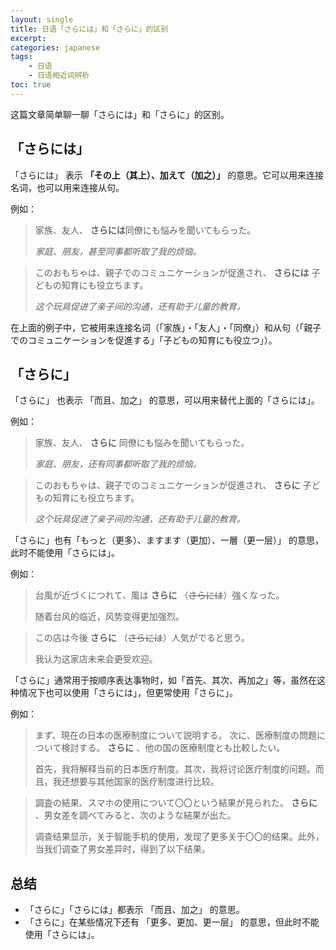 ```yaml
---
layout: single
title: 日语「さらには」和「さらに」的区别
excerpt: 
categories: japanese
tags:
    - 日语
    - 日语相近词辨析
toc: true
---
```


这篇文章简单聊一聊「さらには」和「さらに」的区别。

## 「さらには」

「さらには」 表示 **「その上<span class='more'>（其上）</span>、加えて<span class='more'>（加之）</span>」** 的意思。它可以用来连接名词，也可以用来连接从句。

例如：

> 家族、友人、 **さらには**同僚にも悩みを聞いてもらった。
>
> *家庭、朋友，甚至同事都听取了我的烦恼。*

> このおもちゃは、親子でのコミュニケーションが促進され、 **さらには** 子どもの知育にも役立ちます。
>
> *这个玩具促进了亲子间的沟通，还有助于儿童的教育。*

在上面的例子中，它被用来连接名词<span class='more'>（「家族」・「友人」・「同僚」）</span>和从句<span class='more'>（「親子でのコミュニケーションを促進する」「子どもの知育にも役立つ」）</span>。

## 「さらに」

「さらに」 也表示 「而且、加之」 的意思，可以用来替代上面的「さらには」。

例如：

> 家族、友人、 **さらに** 同僚にも悩みを聞いてもらった。
>
> *家庭、朋友，还有同事都听取了我的烦恼。*

> このおもちゃは、親子でのコミュニケーションが促進され、 **さらに** 子どもの知育にも役立ちます。
>
> *这个玩具促进了亲子间的沟通，还有助于儿童的教育。*

「さらに」也有「もっと<span class='more'>（更多）</span>、ますます<span class='more'>（更加）</span>、一層<span class='more'>（更一层）</span>」 的意思，此时不能使用「さらには」。

例如：

> 台風が近づくにつれて、風は **さらに** <span class='more'>（~~さらには~~）</span>強くなった。
> 
> 随着台风的临近，风势变得更加强烈。

> この店は今後 **さらに** <span class='more'>（~~さらには~~）</span>人気がでると思う。
>
> 我认为这家店未来会更受欢迎。

「さらに」通常用于按顺序表达事物时，如「首先、其次、再加之」等，虽然在这种情况下也可以使用「さらには」，但更常使用「さらに」。

例如：

> まず、現在の日本の医療制度について説明する。 次に、医療制度の問題について検討する。 **さらに** 、他の国の医療制度とも比較したい。
>
> 首先，我将解释当前的日本医疗制度。其次，我将讨论医疗制度的问题。而且，我还想要与其他国家的医疗制度进行比较。

> 調査の結果、スマホの使用について〇〇という結果が見られた。 **さらに** 、男女差を調べてみると、次のような結果が出た。
>
> 调查结果显示，关于智能手机的使用，发现了更多关于〇〇的结果。此外，当我们调查了男女差异时，得到了以下结果。

## 总结

- 「さらに」「さらには」都表示 「而且、加之」 的意思。
- 「さらに」在某些情况下还有 「更多、更加、更一层」 的意思，但此时不能使用「さらには」。
